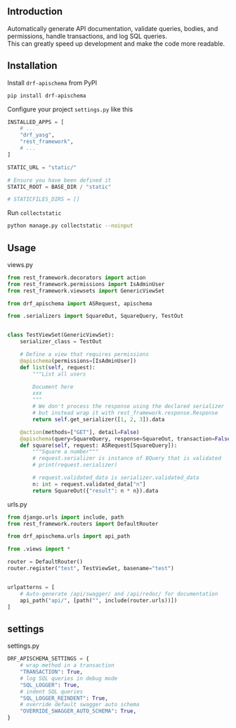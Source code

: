 ## Introduction

Automatically generate API documentation, validate queries, bodies, and permissions, handle transactions, and log SQL queries.  
This can greatly speed up development and make the code more readable.

## Installation

Install `drf-apischema` from PyPI

```bash
pip install drf-apischema
```

Configure your project `settings.py` like this

```py
INSTALLED_APPS = [
    # ...
    "drf_yasg",
    "rest_framework",
    # ...
]

STATIC_URL = "static/"

# Ensure you have been defined it
STATIC_ROOT = BASE_DIR / "static"

# STATICFILES_DIRS = []
```

Run `collectstatic`

```bash
python manage.py collectstatic --noinput
```

## Usage

views.py

```python
from rest_framework.decorators import action
from rest_framework.permissions import IsAdminUser
from rest_framework.viewsets import GenericViewSet

from drf_apischema import ASRequest, apischema

from .serializers import SquareOut, SquareQuery, TestOut


class TestViewSet(GenericViewSet):
    serializer_class = TestOut

    # Define a view that requires permissions
    @apischema(permissions=[IsAdminUser])
    def list(self, request):
        """List all users

        Document here
        xxx
        """
        # We don't process the response using the declared serializer
        # but instead wrap it with rest_framework.response.Response
        return self.get_serializer([1, 2, 3]).data

    @action(methods=["GET"], detail=False)
    @apischema(query=SquareQuery, response=SquareOut, transaction=False)
    def square(self, request: ASRequest[SquareQuery]):
        """Square a number"""
        # request.serializer is instance of BQuery that is validated
        # print(request.serializer)

        # request.validated_data is serializer.validated_data
        n: int = request.validated_data["n"]
        return SquareOut({"result": n * n}).data
```

urls.py

```python
from django.urls import include, path
from rest_framework.routers import DefaultRouter

from drf_apischema.urls import api_path

from .views import *

router = DefaultRouter()
router.register("test", TestViewSet, basename="test")


urlpatterns = [
    # Auto-generate /api/swagger/ and /api/redoc/ for documentation
    api_path("api/", [path("", include(router.urls))])
]
```

## settings

settings.py

```python
DRF_APISCHEMA_SETTINGS = {
    # wrap method in a transaction
    "TRANSACTION": True,
    # log SQL queries in debug mode
    "SQL_LOGGER": True,
    # indent SQL queries
    "SQL_LOGGER_REINDENT": True,
    # override default swagger auto schema
    "OVERRIDE_SWAGGER_AUTO_SCHEMA": True,
}
```
